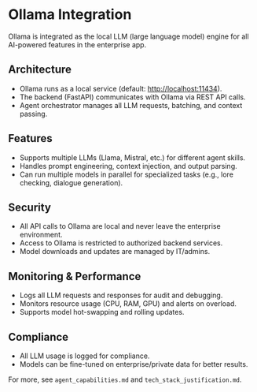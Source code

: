 # Ollama Integration

Ollama is integrated as the local LLM (large language model) engine for all AI-powered features in the enterprise app.

## Architecture

- Ollama runs as a local service (default: <http://localhost:11434>).
- The backend (FastAPI) communicates with Ollama via REST API calls.
- Agent orchestrator manages all LLM requests, batching, and context passing.

## Features

- Supports multiple LLMs (Llama, Mistral, etc.) for different agent skills.
- Handles prompt engineering, context injection, and output parsing.
- Can run multiple models in parallel for specialized tasks (e.g., lore checking, dialogue generation).

## Security

- All API calls to Ollama are local and never leave the enterprise environment.
- Access to Ollama is restricted to authorized backend services.
- Model downloads and updates are managed by IT/admins.

## Monitoring & Performance

- Logs all LLM requests and responses for audit and debugging.
- Monitors resource usage (CPU, RAM, GPU) and alerts on overload.
- Supports model hot-swapping and rolling updates.

## Compliance

- All LLM usage is logged for compliance.
- Models can be fine-tuned on enterprise/private data for better results.

For more, see `agent_capabilities.md` and `tech_stack_justification.md`.
